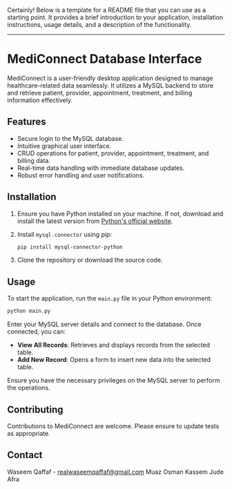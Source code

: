 Certainly! Below is a template for a README file that you can use as a starting point. It provides a brief introduction to your application, installation instructions, usage details, and a description of the functionality.

---

# MediConnect Database Interface

MediConnect is a user-friendly desktop application designed to manage healthcare-related data seamlessly. It utilizes a MySQL backend to store and retrieve patient, provider, appointment, treatment, and billing information effectively.

## Features

- Secure login to the MySQL database.
- Intuitive graphical user interface.
- CRUD operations for patient, provider, appointment, treatment, and billing data.
- Real-time data handling with immediate database updates.
- Robust error handling and user notifications.

## Installation

1. Ensure you have Python installed on your machine. If not, download and install the latest version from [Python's official website](https://www.python.org/downloads/).
2. Install `mysql.connector` using pip:

    ```sh
    pip install mysql-connector-python
    ```

3. Clone the repository or download the source code.

## Usage

To start the application, run the `main.py` file in your Python environment:

```sh
python main.py
```

Enter your MySQL server details and connect to the database. Once connected, you can:

- **View All Records**: Retrieves and displays records from the selected table.
- **Add New Record**: Opens a form to insert new data into the selected table.

Ensure you have the necessary privileges on the MySQL server to perform the operations.

## Contributing

Contributions to MediConnect are welcome. Please ensure to update tests as appropriate.



## Contact

Waseem Qaffaf - realwaseemqaffaf@gmail.com
Muaz Osman
Kassem
Jude
Afra



